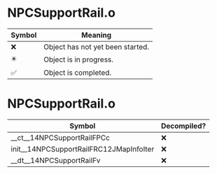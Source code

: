 # NPCSupportRail.o
| Symbol | Meaning 
| ------------- | ------------- 
| :x: | Object has not yet been started. 
| :eight_pointed_black_star: | Object is in progress. 
| :white_check_mark: | Object is completed. 


# NPCSupportRail.o
| Symbol | Decompiled? |
| ------------- | ------------- |
| __ct__14NPCSupportRailFPCc | :x: |
| init__14NPCSupportRailFRC12JMapInfoIter | :x: |
| __dt__14NPCSupportRailFv | :x: |
